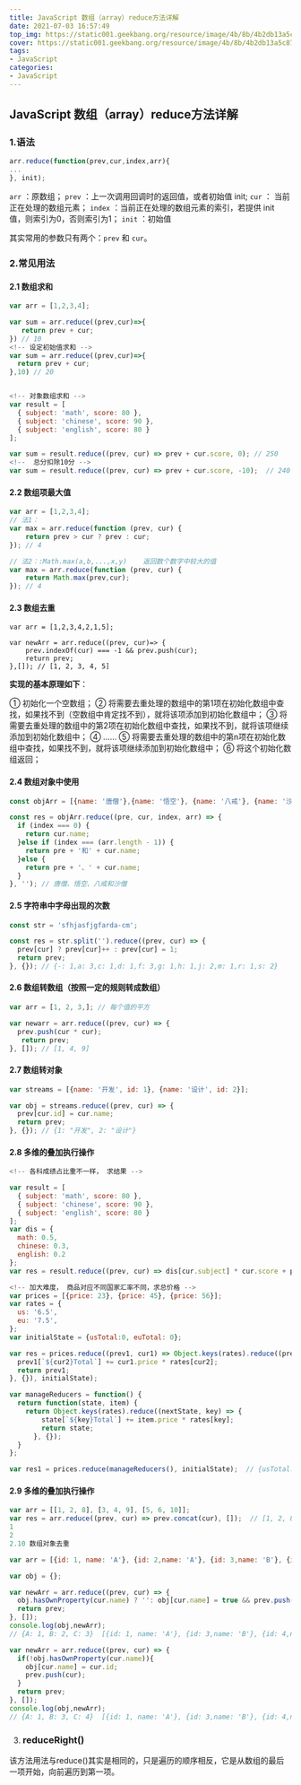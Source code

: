 ```yaml
---
title: JavaScript 数组（array）reduce方法详解
date: 2021-07-03 16:57:49
top_img: https://static001.geekbang.org/resource/image/4b/8b/4b2db13a5c87e4438146baa0cf0c688b.jpg
cover: https://static001.geekbang.org/resource/image/4b/8b/4b2db13a5c87e4438146baa0cf0c688b.jpg
tags:
- JavaScript
categories:
- JavaScript
---
```



## JavaScript 数组（array）reduce方法详解

### 1.语法

```js
arr.reduce(function(prev,cur,index,arr){
...
}, init);
```

`arr` ：原数组；
`prev` ：上一次调用回调时的返回值，或者初始值 init;
`cur` ： 当前正在处理的数组元素；
`index` ：当前正在处理的数组元素的索引，若提供 init 值，则索引为0，否则索引为1；
`init` ：初始值

其实常用的参数只有两个：`prev` 和 `cur`。

### 2.常见用法

#### 2.1 数组求和

```js
var arr = [1,2,3,4];

var sum = arr.reduce((prev,cur)=>{
   return prev + cur;
}) // 10
<!-- 设定初始值求和 -->
var sum = arr.reduce((prev,cur)=>{
  return prev + cur;
},10) // 20


<!-- 对象数组求和 -->
var result = [
  { subject: 'math', score: 80 },
  { subject: 'chinese', score: 90 },
  { subject: 'english', score: 80 }
];

var sum = result.reduce((prev, cur) => prev + cur.score, 0); // 250
<!--  总分扣除10分 -->
var sum = result.reduce((prev, cur) => prev + cur.score, -10);  // 240
```

#### 2.2 数组项最大值

```js
var arr = [1,2,3,4];
// 法1：
var max = arr.reduce(function (prev, cur) {
    return prev > cur ? prev : cur;
}); // 4

// 法2：:Math.max(a,b,...,x,y)    返回数个数字中较大的值 
var max = arr.reduce(function (prev, cur) {
    return Math.max(prev,cur);
}); // 4

```

#### 2.3 数组去重

```JS
var arr = [1,2,3,4,2,1,5];

var newArr = arr.reduce((prev, cur)=> {
    prev.indexOf(cur) === -1 && prev.push(cur);
    return prev;
},[]); // [1, 2, 3, 4, 5]
```


**实现的基本原理如下**：

① 初始化一个空数组；
② 将需要去重处理的数组中的第1项在初始化数组中查找，如果找不到（空数组中肯定找不到），就将该项添加到初始化数组中；
③ 将需要去重处理的数组中的第2项在初始化数组中查找，如果找不到，就将该项继续添加到初始化数组中；
④ ……
⑤ 将需要去重处理的数组中的第n项在初始化数组中查找，如果找不到，就将该项继续添加到初始化数组中；
⑥ 将这个初始化数组返回；

#### 2.4 数组对象中使用

```js
const objArr = [{name: '唐僧'},{name: '悟空'}, {name: '八戒'}, {name: '沙僧'}];

const res = objArr.reduce((pre, cur, index, arr) => {
  if (index === 0) {
    return cur.name;
  }else if (index === (arr.length - 1)) {
    return pre + '和' + cur.name;
  }else {
    return pre + '、' + cur.name;
  }
}, ''); // 唐僧、悟空、八戒和沙僧

```

#### 2.5 字符串中字母出现的次数

```js
const str = 'sfhjasfjgfarda-cm';

const res = str.split('').reduce((prev, cur) => {
  prev[cur] ? prev[cur]++ : prev[cur] = 1; 
  return prev;
}, {}); // {-: 1,a: 3,c: 1,d: 1,f: 3,g: 1,h: 1,j: 2,m: 1,r: 1,s: 2}
```

#### 2.6 数组转数组（按照一定的规则转成数组）

```js
var arr = [1, 2, 3,]; // 每个值的平方

var newarr = arr.reduce((prev, cur) => {
  prev.push(cur * cur);
   return prev;
}, []); // [1, 4, 9]
```



#### 2.7 数组转对象

```js
var streams = [{name: '开发', id: 1}, {name: '设计', id: 2}];

var obj = streams.reduce((prev, cur) => {
  prev[cur.id] = cur.name;
  return prev;
}, {}); // {1: "开发", 2: "设计"}
```



#### 2.8 多维的叠加执行操作

```js
<!-- 各科成绩占比重不一样， 求结果 -->

var result = [
  { subject: 'math', score: 80 },
  { subject: 'chinese', score: 90 },
  { subject: 'english', score: 80 }
];
var dis = {
  math: 0.5,
  chinese: 0.3,
  english: 0.2
};
var res = result.reduce((prev, cur) => dis[cur.subject] * cur.score + prev, 0); // 83

<!-- 加大难度， 商品对应不同国家汇率不同，求总价格 -->
var prices = [{price: 23}, {price: 45}, {price: 56}];
var rates = {
  us: '6.5',
  eu: '7.5',
};
var initialState = {usTotal:0, euTotal: 0};

var res = prices.reduce((prev1, cur1) => Object.keys(rates).reduce((prev2, cur2) => {
  prev1[`${cur2}Total`] += cur1.price * rates[cur2];
  return prev1;
}, {}), initialState);

var manageReducers = function() {
  return function(state, item) {
    return Object.keys(rates).reduce((nextState, key) => {
        state[`${key}Total`] += item.price * rates[key];
        return state;
      }, {});
  }
};

var res1 = prices.reduce(manageReducers(), initialState);  // {usTotal: 1612, euTotal: 1860}
```



#### 2.9 多维的叠加执行操作

```js
var arr = [[1, 2, 8], [3, 4, 9], [5, 6, 10]];
var res = arr.reduce((prev, cur) => prev.concat(cur), []);  // [1, 2, 8, 3, 4, 9, 5, 6, 10]
1
2
2.10 数组对象去重

var arr = [{id: 1, name: 'A'}, {id: 2,name: 'A'}, {id: 3,name: 'B'}, {id: 4,name: 'C'}];

var obj = {};

var newArr = arr.reduce((prev, cur) => {
  obj.hasOwnProperty(cur.name) ? '': obj[cur.name] = true && prev.push(cur);
  return prev;
}, []); 
console.log(obj,newArr);
// {A: 1, B: 2, C: 3}  [{id: 1, name: 'A'}, {id: 3,name: 'B'}, {id: 4,name: 'C'}] 

var newArr = arr.reduce((prev, cur) => {
  if(!obj.hasOwnProperty(cur.name)){
    obj[cur.name] = cur.id;
    prev.push(cur); 
  }
  return prev;
}, []); 
console.log(obj,newArr); 
// {A: 1, B: 3, C: 4}  [{id: 1, name: 'A'}, {id: 3,name: 'B'}, {id: 4,name: 'C'}] 

```



3. ### reduceRight()

该方法用法与reduce()其实是相同的，只是遍历的顺序相反，它是从数组的最后一项开始，向前遍历到第一项。